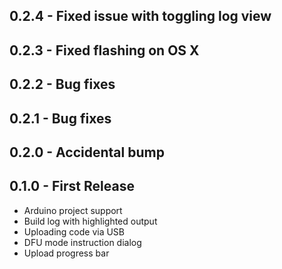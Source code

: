 ## 0.2.4 - Fixed issue with toggling log view

## 0.2.3 - Fixed flashing on OS X

## 0.2.2 - Bug fixes

## 0.2.1 - Bug fixes

## 0.2.0 - Accidental bump

## 0.1.0 - First Release
* Arduino project support
* Build log with highlighted output
* Uploading code via USB
* DFU mode instruction dialog
* Upload progress bar
